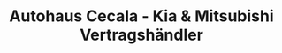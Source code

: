 ---
title: "Autohaus Cecala - Kia & Mitsubishi Vertragshändler"
url: /oberhausen/autohaus-cecala-kia-und-mitsubishi-vertragshaendler/
shop: Autohaus
---